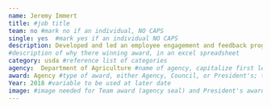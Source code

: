 ```yaml
---
name: Jeremy Immert
title: #job title
team: no #mark no if an individual, NO CAPS
single: yes  #mark yes if an individual NO CAPS
description: Developed and led an employee engagement and feedback program across the Food Safety and Inspection Service. Jeremy’s program identified thousands of feedback points and immediate actions to improve training, efficiency, retention, and communication with front-line employees. 
#description of why there winning award, in an excel spreadsheet
category: usda #reference list of categories
agency:  Department of Agriculture #name of agency, capitalize first letter of each name
award: Agency #type of award, either Agency, Council, or President's; this is case sensitive so make sure to match the options listed exactly. This section generates the format of the card
Year: 2018 #variable to be used at later date
image: #image needed for Team award (agency seal) and President's award (headshot); leave empty if and individual Agency award
---
```

